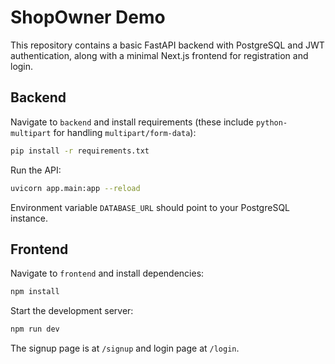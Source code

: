 # ShopOwner Demo

This repository contains a basic FastAPI backend with PostgreSQL and JWT authentication, along with a minimal Next.js frontend for registration and login.

## Backend

Navigate to `backend` and install requirements (these include `python-multipart` for handling `multipart/form-data`):

```bash
pip install -r requirements.txt
```

Run the API:

```bash
uvicorn app.main:app --reload
```

Environment variable `DATABASE_URL` should point to your PostgreSQL instance.

## Frontend

Navigate to `frontend` and install dependencies:

```bash
npm install
```

Start the development server:

```bash
npm run dev
```

The signup page is at `/signup` and login page at `/login`.
